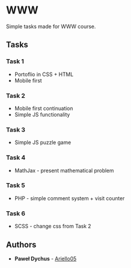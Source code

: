 # WWW
Simple tasks made for WWW course.

## Tasks

### Task 1
* Portoflio in CSS + HTML
* Mobile first

### Task 2
* Mobile first continuation
* Simple JS functionality

### Task 3
* Simple JS puzzle game

### Task 4
* MathJax - present mathematical problem

### Task 5
* PHP - simple comment system + visit counter

### Task 6
* SCSS - change css from Task 2

## Authors

* **Paweł Dychus** - [Ariello05](https://github.com/Ariello05)
